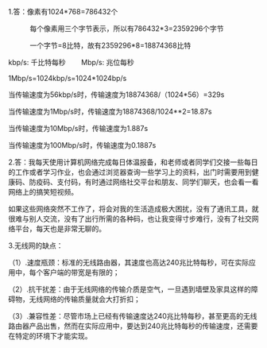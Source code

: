 1.答：像素有1024*768=786432个

           每个像素用三个字节表示，所以有786432*3=2359296个字节

           一个字节=8比特，故有2359296*8=18874368比特

kbp/s:   千比特每秒        Mbp/s:   兆位每秒

1Mbp/s=1024kbp/s=1024*1024bp/s

当传输速度为56kbp/s时，传输速度为18874368/（1024*56）=329s

当传输速度为1Mbp/s时，传输速度为18874368/1024**2=18.87s

当传输速度为10Mbp/s时，传输速度为1.887s

当传输速度为100Mbp/s时，传输速度为0.1887s



2.答：我每天使用计算机网络完成每日体温报备，和老师或者同学们交接一些每日的工作或者学习作业，也会通过浏览器查询一些学习上的资料，出门时需要用到健康码、防疫码、支付码，有时通过网络社交平台和朋友、同学们聊天，也会看一看网络上的搞笑短视频。

如果这些网络突然不工作了，将会对我的生活造成极大困扰，没有了通讯工具，就很难与别人交流，没有了出行所需的各种码，也让我变得寸步难行，没有了社交网络平台，每天也是非常无聊的。



3.无线网的缺点：

（1）.速度瓶颈：标准的无线路由器，其速度也高达240兆比特每秒，可在实际应用中，每个客户端的带宽是有限的；

（2）.抗干扰差：由于无线网络的传输介质是空气，一旦遇到墙壁及家具这样的障碍物，无线网络的传输质量就会大打折扣；

（3）.兼容性差：尽管市场上已经有传输速度达240兆比特每秒，甚至更高的无线路由器产品出售，然而在实际应用中，要达到240兆比特每秒的传输速度，还需要在特定的环境下才能实现。
